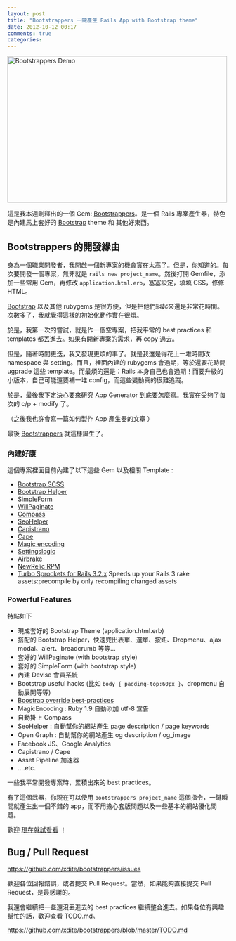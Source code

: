 ```yaml
---
layout: post
title: "Bootstrappers 一鍵產生 Rails App with Bootstrap theme"
date: 2012-10-12 00:17
comments: true
categories: 
---
```


<img src="http://farm9.staticflickr.com/8045/8077515365_44bccfc5c5.jpg" width="500" height="334" alt="Bootstrappers Demo">

這是我本週剛釋出的一個 Gem: [Bootstrappers](http://github.com/xdite/bootstrappers)。是一個 Rails 專案產生器，特色是內建馬上套好的 [Bootstrap](http://twitter.github.com/bootstrap/) theme 和 其他好東西。



## Bootstrappers 的開發緣由

身為一個職業開發者，我開啟一個新專案的機會實在太高了。但是，你知道的。每次要開發一個專案，無非就是 `rails new project_name`。然後打開 Gemfile，添加一些常用 Gem，再修改 `application.html.erb`，塞塞設定，填填 CSS，修修 HTML。

[Bootstrap](http://twitter.github.com/bootstrap/) 以及其他 rubygems 是很方便，但是把他們組起來還是非常花時間。次數多了，我就覺得這樣的初始化動作實在很煩。

於是，我第一次的嘗試，就是作一個空專案，把我平常的 best practices 和 templates 都丟進去。如果有開新專案的需求，再 copy 過去。

但是，隨著時間更迭，我又發現更煩的事了。就是我還是得花上一堆時間改 namespace 與 setting。而且，裡面內建的 rubygems 會過期，等於還要花時間 ugprade 這些 template。而最煩的還是：Rails 本身自己也會過期！而要升級的小版本，自己可能還要補一堆 config，而這些變動真的很難追蹤。


於是，最後我下定決心要來研究 App Generator 到底要怎麼寫。我實在受夠了每次的 c/p + modify 了。

（之後我也許會寫一篇如何製作 App 產生器的文章 ）

最後 [Bootstrappers](http://github.com/xdite/bootstrappers) 就這樣誕生了。

### 內建好康


這個專案裡面目前內建了以下這些 Gem 以及相關 Template :

* [Bootstrap SCSS](https://github.com/anjlab/bootstrap-rails)
* [Bootstrap Helper](https://github.com/xdite/bootstrap-helper)
* [SimpleForm](https://github.com/plataformatec/simple_form)
* [WillPaginate](https://github.com/mislav/will_paginate/)
* [Compass](http://compass-style.org/)
* [SeoHelper](https://github.com/techbang/seo_helper)
* [Capistrano](https://github.com/capistrano/capistrano)
* [Cape](https://github.com/njonsson/cape)
* [Magic encoding](https://github.com/m-ryan/magic_encoding)
* [Settingslogic](https://github.com/binarylogic/settingslogic)
* [Airbrake](https://github.com/airbrake/airbrake)
* [NewRelic RPM](https://github.com/newrelic/rpm)
* [Turbo Sprockets for Rails 3.2.x](https://github.com/ndbroadbent/turbo-sprockets-rails3) Speeds up your Rails 3 rake assets:precompile by only recompiling changed assets

### Powerful Features

特點如下

* 現成套好的 Bootstrap Theme (application.html.erb)
* 搭配的 Bootstrap Helper，快速兜出表單、選單、按鈕、Dropmenu、ajax modal、alert、breadcrumb 等等…
* 套好的 WillPaginate (with bootstrap style)
* 套好的 SimpleForm (with bootstrap style)
* 內建 Devise 會員系統
* Bootstrap useful hacks (比如 `body { padding-top:60px }`、dropmenu 自動展開等等)
* [Boostrap override best-practices](http://blog.xdite.net/posts/2012/08/03/how-to-use-bootstrap-in-clean-way/)
* MagicEncoding : Ruby 1.9 自動添加 utf-8 宣告
* 自動掛上 Compass
* SeoHelper : 自動幫你的網站產生 page description / page keywords
* Open Graph : 自動幫你的網站產生 og description / og_image
* Facebook JS、Google Analytics
* Capistrano / Cape
* Asset Pipeline 加速器
* ….etc.


一些我平常開發專案時，累積出來的 best practices。

有了這個武器，你現在可以使用 `bootstrappers project_name` 這個指令，一鍵瞬間就產生出一個不錯的 app，而不用擔心套版問題以及一些基本的網站優化問題。

歡迎 [現在就試看看](http://github.com/xdite/bootstrappers) ！

## Bug / Pull Request

<https://github.com/xdite/bootstrappers/issues>

歡迎各位回報錯誤，或者提交 Pull Request。當然，如果能夠直接提交 Pull Request，是最感謝的。

我還會繼續把一些還沒丟進去的 best practices 繼續整合進去。如果各位有興趣幫忙的話，歡迎查看 TODO.md。

<https://github.com/xdite/bootstrappers/blob/master/TODO.md>